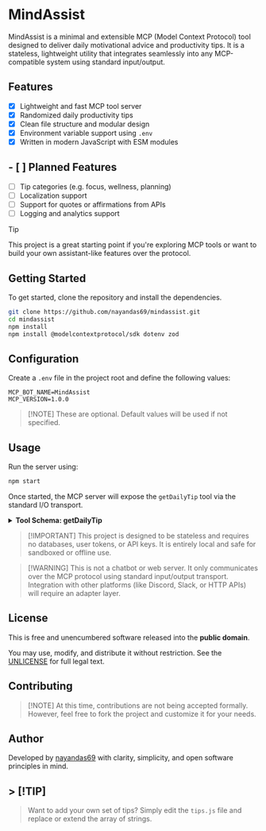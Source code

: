 # MindAssist

MindAssist is a minimal and extensible MCP (Model Context Protocol) tool designed to deliver daily motivational advice and productivity tips. It is a stateless, lightweight utility that integrates seamlessly into any MCP-compatible system using standard input/output.

## Features

- [x] Lightweight and fast MCP tool server
- [x] Randomized daily productivity tips
- [x] Clean file structure and modular design
- [x] Environment variable support using `.env`
- [x] Written in modern JavaScript with ESM modules

## - [ ] Planned Features

- [ ] Tip categories (e.g. focus, wellness, planning)
- [ ] Localization support
- [ ] Support for quotes or affirmations from APIs
- [ ] Logging and analytics support

> [!TIP]
> This project is a great starting point if you're exploring MCP tools or want to build your own assistant-like features over the protocol.

## Getting Started

To get started, clone the repository and install the dependencies.

```bash
git clone https://github.com/nayandas69/mindassist.git
cd mindassist
npm install
npm install @modelcontextprotocol/sdk dotenv zod
```

## Configuration

Create a `.env` file in the project root and define the following values:

```env
MCP_BOT_NAME=MindAssist
MCP_VERSION=1.0.0
```

> \[!NOTE]
> These are optional. Default values will be used if not specified.

## Usage

Run the server using:

```bash
npm start
```

Once started, the MCP server will expose the `getDailyTip` tool via the standard I/O transport.

<details>
<summary><strong>Tool Schema: getDailyTip</strong></summary>

**Tool Name:** `getDailyTip`

**Input:** *None*

**Output Schema:**

```json
{
  "content": [
    {
      "type": "text",
      "text": "Tip of the day: Stay focused by working in short sprints."
    }
  ]
}
```

</details>

> \[!IMPORTANT]
> This project is designed to be stateless and requires no databases, user tokens, or API keys. It is entirely local and safe for sandboxed or offline use.


> \[!WARNING]
> This is not a chatbot or web server. It only communicates over the MCP protocol using standard input/output transport. Integration with other platforms (like Discord, Slack, or HTTP APIs) will require an adapter layer.

## License

This is free and unencumbered software released into the **public domain**.

You may use, modify, and distribute it without restriction. See the [UNLICENSE](https://unlicense.org/) for full legal text.


## Contributing

> \[!NOTE]
> At this time, contributions are not being accepted formally. However, feel free to fork the project and customize it for your needs.


## Author

Developed by [nayandas69](https://github.com/nayandas69) with clarity, simplicity, and open software principles in mind.


## > \[!TIP]

> Want to add your own set of tips? Simply edit the `tips.js` file and replace or extend the array of strings.
